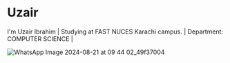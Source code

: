 # Uzair 
I'm Uzair Ibrahim | 
Studying at FAST NUCES Karachi campus. | 
Department: COMPUTER SCIENCE |

![WhatsApp Image 2024-08-21 at 09 44 02_49f37004](https://github.com/user-attachments/assets/c1c80634-c216-4046-9166-d3804381b4d4)
